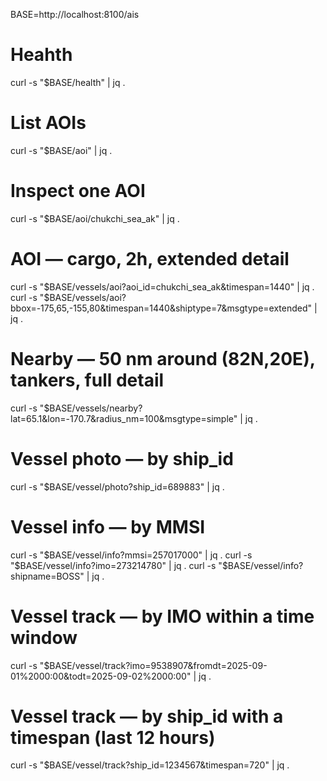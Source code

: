 BASE=http://localhost:8100/ais

# Heahth
curl -s "$BASE/health" | jq .

# List AOIs
curl -s "$BASE/aoi" | jq .

# Inspect one AOI
curl -s "$BASE/aoi/chukchi_sea_ak" | jq .

# AOI — cargo, 2h, extended detail
curl -s "$BASE/vessels/aoi?aoi_id=chukchi_sea_ak&timespan=1440" | jq .
curl -s "$BASE/vessels/aoi?bbox=-175,65,-155,80&timespan=1440&shiptype=7&msgtype=extended" | jq .

# Nearby — 50 nm around (82N,20E), tankers, full detail
curl -s "$BASE/vessels/nearby?lat=65.1&lon=-170.7&radius_nm=100&msgtype=simple" | jq .

# Vessel photo — by ship_id
curl -s "$BASE/vessel/photo?ship_id=689883" | jq .

# Vessel info — by MMSI
curl -s "$BASE/vessel/info?mmsi=257017000" | jq .
curl -s "$BASE/vessel/info?imo=273214780" | jq .
curl -s "$BASE/vessel/info?shipname=BOSS" | jq .

# Vessel track — by IMO within a time window
curl -s "$BASE/vessel/track?imo=9538907&fromdt=2025-09-01%2000:00&todt=2025-09-02%2000:00" | jq .

# Vessel track — by ship_id with a timespan (last 12 hours)
curl -s "$BASE/vessel/track?ship_id=1234567&timespan=720" | jq .

